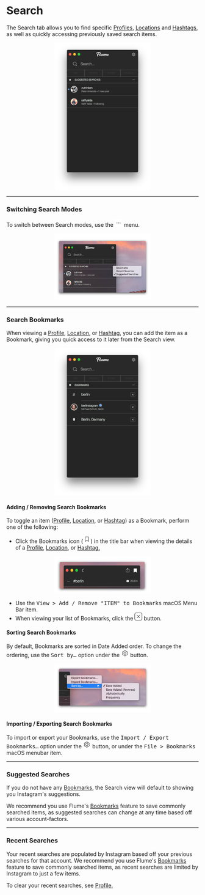 # Search

The Search tab allows you to find specific [Profiles](/views/profile.md), [Locations](/views/locations.md) and [Hashtags](/views/hashtags.md), as well as quickly accessing previously saved search items.

<p style="text-align: center; margin-top: 1em;"><img src="/views/assets/search.png" width="50%" height="50%" /></p>

<hr />

### Switching Search Modes

To switch between Search modes, use the <img src="/views/assets/actions-menu.png" width="20" height="20" /> menu.

<p style="text-align: center; margin-top: 1em;"><img src="/views/assets/search-modes.png" width="50%" height="50%" /></p>

<hr />

### Search Bookmarks

When viewing a [Profile](/views/profile.md), [Location](/views/locations.md), or [Hashtag](/views/hashtags.md), you can add the item as a Bookmark, giving you quick access to it later from the Search view. 

<p style="text-align: center; margin-top: 1em;"><img src="/views/assets/bookmarks.png" width="50%" height="50%" /></p>

#### Adding / Removing Search Bookmarks

To toggle an item ([Profile](/views/profile.md), [Location](/views/locations.md), or [Hashtag](/views/hashtags.md)) as a Bookmark, perform one of the following: 

- Click the Bookmarks icon (<img src="/views/assets/bookmark.png" width="20" height="20" />) in the title bar when viewing the details of a [Profile](/views/profile.md), [Location](/views/locations.md), or [Hashtag.](/views/hashtags.md)

<p style="text-align: center; margin-top: 1em;"><img src="/views/assets/bookmark-toggle.png" width="50%" height="50%" /></p>


- Use the <kbd>View > Add / Remove "ITEM" to Bookmarks</kbd> macOS Menu Bar item.
- When viewing your list of Bookmarks, click the <img src="/views/assets/actions-dismiss.png" width="20" height="20" /> button.


#### Sorting Search Bookmarks

By default, Bookmarks are sorted in Date Added order. To change the ordering, use the <kbd>Sort by…</kbd> option under the <img src="/views/assets/settings.png" width="20" height="20" /> button.

<p style="text-align: center; margin-top: 1em;"><img src="/views/assets/bookmarks-sorting.png" width="50%" height="50%" /></p>

#### Importing / Exporting Search Bookmarks

To import or export your Bookmarks, use the <kbd>Import / Export Bookmarks…</kbd> option under the <img src="/views/assets/settings.png" width="20" height="20" /> button, or under the <kbd>File > Bookmarks</kbd> macOS menubar item.

<hr />

### Suggested Searches

If you do not have any [Bookmarks](#bookmarks), the Search view will default to showing you Instagram's suggestions.

We recommend you use Flume's [Bookmarks](#bookmarks) feature to save commonly searched items, as suggested searches can change at any time based off various account-factors.

<hr />

### Recent Searches

Your recent searches are populated by Instagram based off your previous searches for that account. We recommend you use Flume's [Bookmarks](#bookmarks) feature to save commonly searched items, as recent searches are limited by Instagram to just a few items.

To clear your recent searches, see [Profile.](/views/profile.md)



